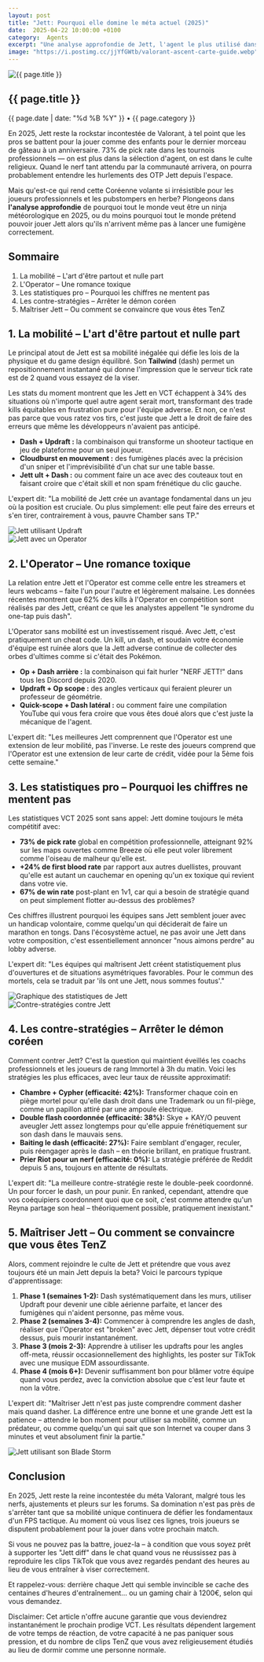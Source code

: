 ```yaml
---
layout: post
title: "Jett: Pourquoi elle domine le méta actuel (2025)"
date:  2025-04-22 10:00:00 +0100
category:  Agents
excerpt: "Une analyse approfondie de Jett, l'agent le plus utilisé dans les tournois professionnels et pourquoi sa mobilité reste inégalée dans le méta actuel."
image: "https://i.postimg.cc/jjYfGWtb/valorant-ascent-carte-guide.webp"
---
```


<main class="pt-24 pb-16 bg-[#0F1923] text-white font-serif">
  <div class="container mx-auto px-4 max-w-4xl">
    <!-- Image en haut de l'article -->
    <div class="mb-10 rounded-xl overflow-hidden shadow-lg">
      <img 
        src="{{ page.image }}" 
        alt="{{ page.title }}" 
        loading="lazy"
        class="w-full h-72 object-cover object-center transition-transform duration-500 hover:scale-105"
      />
    </div>
<article class="prose prose-invert max-w-none">
  <!-- Titre et métadonnées -->
  <h1 class="text-4xl font-bold mb-6 text-[#FF4655]">{{ page.title }}</h1>
  <div class="flex items-center mb-6">
    <span class="text-sm text-gray-400">{{ page.date | date: "%d %B %Y" }}</span>
    <span class="mx-2 text-gray-500">•</span>
    <span class="text-sm text-[#FF4655]">{{ page.category }}</span>
  </div>
  
  <!-- Introduction -->
  <p class="mb-6 text-gray-300">
    En 2025, Jett reste la rockstar incontestée de Valorant, à tel point que les pros se battent pour la jouer comme des enfants pour le dernier morceau de gâteau à un anniversaire. 73% de pick rate dans les tournois professionnels — on est plus dans la sélection d'agent, on est dans le culte religieux. Quand le nerf tant attendu par la communauté arrivera, on pourra probablement entendre les hurlements des OTP Jett depuis l'espace.
  </p>
  <p class="mb-6 text-gray-300">
    Mais qu'est-ce qui rend cette Coréenne volante si irrésistible pour les joueurs professionnels et les pubstompers en herbe? Plongeons dans <strong>l'analyse approfondie</strong> de pourquoi tout le monde veut être un ninja météorologique en 2025, ou du moins pourquoi tout le monde prétend pouvoir jouer Jett alors qu'ils n'arrivent même pas à lancer une fumigène correctement.
  </p>
  
  <!-- Sommaire -->
  <h2 class="text-2xl font-bold mb-4 text-[#FF4655]">Sommaire</h2>
  <ol class="list-decimal pl-5 mb-12 text-gray-300">
    <li class="mb-2">La mobilité – L'art d'être partout et nulle part</li>
    <li class="mb-2">L'Operator – Une romance toxique</li>
    <li class="mb-2">Les statistiques pro – Pourquoi les chiffres ne mentent pas</li>
    <li class="mb-2">Les contre-stratégies – Arrêter le démon coréen</li>
    <li class="mb-2">Maîtriser Jett – Ou comment se convaincre que vous êtes TenZ</li>
  </ol>
  
  <!-- Section 1 : La mobilité (image à droite) -->
  <div class="grid md:grid-cols-2 gap-8 mb-12 items-start">
    <div>
      <h2 class="text-2xl font-bold mb-4 text-[#FF4655]">1. La mobilité – L'art d'être partout et nulle part</h2>
      <p class="mb-4 text-gray-300">
        Le principal atout de Jett est sa mobilité inégalée qui défie les lois de la physique et du game design équilibré. Son <strong>Tailwind</strong> (dash) permet un repositionnement instantané qui donne l'impression que le serveur tick rate est de 2 quand vous essayez de la viser.
      </p>
      <p class="mb-4 text-gray-300">
        Les stats du moment montrent que les Jett en VCT échappent à 34% des situations où n'importe quel autre agent serait mort, transformant des trade kills équitables en frustration pure pour l'équipe adverse. Et non, ce n'est pas parce que vous ratez vos tirs, c'est juste que Jett a le droit de faire des erreurs que même les développeurs n'avaient pas anticipé.
      </p>
      <ul class="list-disc pl-5 mb-4 text-gray-300">
        <li><strong>Dash + Updraft :</strong> la combinaison qui transforme un shooteur tactique en jeu de plateforme pour un seul joueur.</li>
        <li><strong>Cloudburst en mouvement :</strong> des fumigènes placés avec la précision d'un sniper et l'imprévisibilité d'un chat sur une table basse.</li>
        <li><strong>Jett ult + Dash :</strong> ou comment faire un ace avec des couteaux tout en faisant croire que c'était skill et non spam frénétique du clic gauche.</li>
      </ul>
      <p class="italic border-l-4 border-gray-600 pl-4 text-gray-300">
        L'expert dit: "La mobilité de Jett crée un avantage fondamental dans un jeu où la position est cruciale. Ou plus simplement: elle peut faire des erreurs et s'en tirer, contrairement à vous, pauvre Chamber sans TP."
      </p>
    </div>
    <div>
      <img
        src="https://i.postimg.cc/j5m9L1hD/jett-mobility.webp"
        alt="Jett utilisant Updraft"
        class="w-full rounded-xl shadow-lg object-cover h-64"
      />
    </div>
  </div>
  
  <!-- Section 2 : L'Operator (image à gauche) -->
  <div class="grid md:grid-cols-2 gap-8 mb-12 items-start">
    <div class="md:order-1">
      <img
        src="https://i.postimg.cc/tJL5zHdF/jett-operator.webp"
        alt="Jett avec un Operator"
        class="w-full rounded-xl shadow-lg object-cover h-64"
      />
    </div>
    <div class="md:order-2">
      <h2 class="text-2xl font-bold mb-4 text-[#FF4655]">2. L'Operator – Une romance toxique</h2>
      <p class="mb-4 text-gray-300">
        La relation entre Jett et l'Operator est comme celle entre les streamers et leurs webcams – faite l'un pour l'autre et légèrement malsaine. Les données récentes montrent que 62% des kills à l'Operator en compétition sont réalisés par des Jett, créant ce que les analystes appellent "le syndrome du one-tap puis dash".
      </p>
      <p class="mb-4 text-gray-300">
        L'Operator sans mobilité est un investissement risqué. Avec Jett, c'est pratiquement un cheat code. Un kill, un dash, et soudain votre économie d'équipe est ruinée alors que la Jett adverse continue de collecter des orbes d'ultimes comme si c'était des Pokémon.
      </p>
      <ul class="list-disc pl-5 mb-4 text-gray-300">
        <li><strong>Op + Dash arrière :</strong> la combinaison qui fait hurler "NERF JETT!" dans tous les Discord depuis 2020.</li>
        <li><strong>Updraft + Op scope :</strong> des angles verticaux qui feraient pleurer un professeur de géométrie.</li>
        <li><strong>Quick-scope + Dash latéral :</strong> ou comment faire une compilation YouTube qui vous fera croire que vous êtes doué alors que c'est juste la mécanique de l'agent.</li>
      </ul>
      <p class="italic border-l-4 border-gray-600 pl-4 text-gray-300">
        L'expert dit: "Les meilleures Jett comprennent que l'Operator est une extension de leur mobilité, pas l'inverse. Le reste des joueurs comprend que l'Operator est une extension de leur carte de crédit, vidée pour la 5ème fois cette semaine."
      </p>
    </div>
  </div>
  
  <!-- Section 3 : Les statistiques pro (image à droite) -->
  <div class="grid md:grid-cols-2 gap-8 mb-12 items-start">
    <div>
      <h2 class="text-2xl font-bold mb-4 text-[#FF4655]">3. Les statistiques pro – Pourquoi les chiffres ne mentent pas</h2>
      <p class="mb-4 text-gray-300">
        Les statistiques VCT 2025 sont sans appel: Jett domine toujours le méta compétitif avec:
      </p>
      <ul class="list-disc pl-5 mb-4 text-gray-300">
        <li><strong>73% de pick rate</strong> global en compétition professionnelle, atteignant 92% sur les maps ouvertes comme Breeze où elle peut voler librement comme l'oiseau de malheur qu'elle est.</li>
        <li><strong>+24% de first blood rate</strong> par rapport aux autres duellistes, prouvant qu'elle est autant un cauchemar en opening qu'un ex toxique qui revient dans votre vie.</li>
        <li><strong>67% de win rate</strong> post-plant en 1v1, car qui a besoin de stratégie quand on peut simplement flotter au-dessus des problèmes?</li>
      </ul>
      <p class="mb-4 text-gray-300">
        Ces chiffres illustrent pourquoi les équipes sans Jett semblent jouer avec un handicap volontaire, comme quelqu'un qui déciderait de faire un marathon en tongs. Dans l'écosystème actuel, ne pas avoir une Jett dans votre composition, c'est essentiellement annoncer "nous aimons perdre" au lobby adverse.
      </p>
      <p class="italic border-l-4 border-gray-600 pl-4 text-gray-300">
        L'expert dit: "Les équipes qui maîtrisent Jett créent statistiquement plus d'ouvertures et de situations asymétriques favorables. Pour le commun des mortels, cela se traduit par 'ils ont une Jett, nous sommes foutus'."
      </p>
    </div>
    <div>
      <img
        src="https://i.postimg.cc/tCRLRf53/jett-stats.webp"
        alt="Graphique des statistiques de Jett"
        class="w-full rounded-xl shadow-lg object-cover h-64"
      />
    </div>
  </div>
  
  <!-- Section 4 : Les contre-stratégies (image à gauche) -->
  <div class="grid md:grid-cols-2 gap-8 mb-12 items-start">
    <div class="md:order-1">
      <img
        src="https://i.postimg.cc/xCMLFfh0/jett-counter.webp"
        alt="Contre-stratégies contre Jett"
        class="w-full rounded-xl shadow-lg object-cover h-64"
      />
    </div>
    <div class="md:order-2">
      <h2 class="text-2xl font-bold mb-4 text-[#FF4655]">4. Les contre-stratégies – Arrêter le démon coréen</h2>
      <p class="mb-4 text-gray-300">
        Comment contrer Jett? C'est la question qui maintient éveillés les coachs professionnels et les joueurs de rang Immortel à 3h du matin. Voici les stratégies les plus efficaces, avec leur taux de réussite approximatif:
      </p>
      <ul class="list-disc pl-5 mb-4 text-gray-300">
        <li><strong>Chambre + Cypher (efficacité: 42%):</strong> Transformer chaque coin en piège mortel pour qu'elle dash droit dans une Trademark ou un fil-piège, comme un papillon attiré par une ampoule électrique.</li>
        <li><strong>Double flash coordonnée (efficacité: 38%):</strong> Skye + KAY/O peuvent aveugler Jett assez longtemps pour qu'elle appuie frénétiquement sur son dash dans le mauvais sens.</li>
        <li><strong>Baiting le dash (efficacité: 27%):</strong> Faire semblant d'engager, reculer, puis réengager après le dash – en théorie brillant, en pratique frustrant.</li>
        <li><strong>Prier Riot pour un nerf (efficacité: 0%):</strong> La stratégie préférée de Reddit depuis 5 ans, toujours en attente de résultats.</li>
      </ul>
      <p class="italic border-l-4 border-gray-600 pl-4 text-gray-300">
        L'expert dit: "La meilleure contre-stratégie reste le double-peek coordonné. Un pour forcer le dash, un pour punir. En ranked, cependant, attendre que vos coéquipiers coordonnent quoi que ce soit, c'est comme attendre qu'un Reyna partage son heal – théoriquement possible, pratiquement inexistant."
      </p>
    </div>
  </div>
  
  <!-- Section 5 : Maîtriser Jett (image à droite) -->
  <div class="grid md:grid-cols-2 gap-8 mb-12 items-start">
    <div>
      <h2 class="text-2xl font-bold mb-4 text-[#FF4655]">5. Maîtriser Jett – Ou comment se convaincre que vous êtes TenZ</h2>
      <p class="mb-4 text-gray-300">
        Alors, comment rejoindre le culte de Jett et prétendre que vous avez toujours été un main Jett depuis la beta? Voici le parcours typique d'apprentissage:
      </p>
      <ol class="list-decimal pl-5 mb-4 text-gray-300">
        <li><strong>Phase 1 (semaines 1-2):</strong> Dash systématiquement dans les murs, utiliser Updraft pour devenir une cible aérienne parfaite, et lancer des fumigènes qui n'aident personne, pas même vous.</li>
        <li><strong>Phase 2 (semaines 3-4):</strong> Commencer à comprendre les angles de dash, réaliser que l'Operator est "broken" avec Jett, dépenser tout votre crédit dessus, puis mourir instantanément.</li>
        <li><strong>Phase 3 (mois 2-3):</strong> Apprendre à utiliser les updrafts pour les angles off-meta, réussir occasionnellement des highlights, les poster sur TikTok avec une musique EDM assourdissante.</li>
        <li><strong>Phase 4 (mois 6+):</strong> Devenir suffisamment bon pour blâmer votre équipe quand vous perdez, avec la conviction absolue que c'est leur faute et non la vôtre.</li>
      </ol>
      <p class="italic border-l-4 border-gray-600 pl-4 text-gray-300">
        L'expert dit: "Maîtriser Jett n'est pas juste comprendre comment dasher mais quand dasher. La différence entre une bonne et une grande Jett est la patience – attendre le bon moment pour utiliser sa mobilité, comme un prédateur, ou comme quelqu'un qui sait que son Internet va couper dans 3 minutes et veut absolument finir la partie."
      </p>
    </div>
    <div>
      <img
        src="https://i.postimg.cc/vmD51FWD/jett-master.webp"
        alt="Jett utilisant son Blade Storm"
        class="w-full rounded-xl shadow-lg object-cover h-64"
      />
    </div>
  </div>
  
  <!-- Conclusion -->
  <h2 class="text-2xl font-bold mb-4 text-[#FF4655]">Conclusion</h2>
  <p class="mb-6 text-gray-300">
    En 2025, Jett reste la reine incontestée du méta Valorant, malgré tous les nerfs, ajustements et pleurs sur les forums. Sa domination n'est pas près de s'arrêter tant que sa mobilité unique continuera de défier les fondamentaux d'un FPS tactique. Au moment où vous lisez ces lignes, trois joueurs se disputent probablement pour la jouer dans votre prochain match.
  </p>
  <p class="mb-6 text-gray-300">
    Si vous ne pouvez pas la battre, jouez-la – à condition que vous soyez prêt à supporter les "Jett diff" dans le chat quand vous ne réussissez pas à reproduire les clips TikTok que vous avez regardés pendant des heures au lieu de vous entraîner à viser correctement.
  </p>
  <p class="mb-6 text-gray-300">
    Et rappelez-vous: derrière chaque Jett qui semble invincible se cache des centaines d'heures d'entraînement... ou un gaming chair à 1200€, selon qui vous demandez.
  </p>
  <p class="mb-6 text-gray-300">
    Disclaimer: Cet article n'offre aucune garantie que vous deviendrez instantanément le prochain prodige VCT. Les résultats dépendent largement de votre temps de réaction, de votre capacité à ne pas paniquer sous pression, et du nombre de clips TenZ que vous avez religieusement étudiés au lieu de dormir comme une personne normale.
  </p>
</article>
  </div>
</main>
